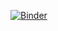 
[![Binder](https://mybinder.org/badge_logo.svg)](https://mybinder.org/v2/gh/jvickery13/covid19-dashboard/HEAD?urlpath=voila%2Frender%2FDashboard.ipynb)
